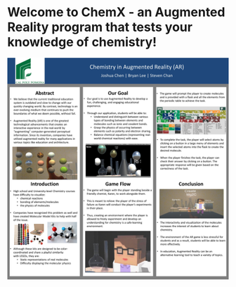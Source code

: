 # Welcome to ChemX - an Augmented Reality program that tests your knowledge of chemistry!

<a href=''><img alt='' src='Slide1.JPG' /></a>
